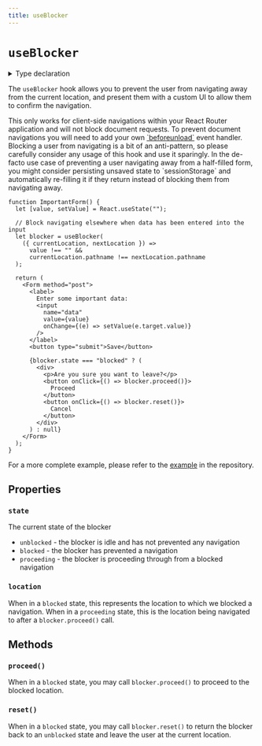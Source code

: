 ```yaml
---
title: useBlocker
---
```


# `useBlocker`

<details>
  <summary>Type declaration</summary>

```tsx
declare function useBlocker(
  shouldBlock: boolean | BlockerFunction
): Blocker;

type BlockerFunction = (args: {
  currentLocation: Location;
  nextLocation: Location;
  historyAction: HistoryAction;
}) => boolean;

type Blocker =
  | {
      state: "unblocked";
      reset: undefined;
      proceed: undefined;
      location: undefined;
    }
  | {
      state: "blocked";
      reset(): void;
      proceed(): void;
      location: Location;
    }
  | {
      state: "proceeding";
      reset: undefined;
      proceed: undefined;
      location: Location;
    };

interface Location<State = any> extends Path {
  state: State;
  key: string;
}

interface Path {
  pathname: string;
  search: string;
  hash: string;
}

enum HistoryAction {
  Pop = "POP",
  Push = "PUSH",
  Replace = "REPLACE",
}
```

</details>

The `useBlocker` hook allows you to prevent the user from navigating away from the current location, and present them with a custom UI to allow them to confirm the navigation.

<docs-info>
This only works for client-side navigations within your React Router application and will not block document requests. To prevent document navigations you will need to add your own <a href="https://developer.mozilla.org/en-US/docs/Web/API/Window/beforeunload_event" target="_blank">`beforeunload`</a> event handler.
</docs-info>

<docs-warning>
Blocking a user from navigating is a bit of an anti-pattern, so please carefully consider any usage of this hook and use it sparingly. In the de-facto use case of preventing a user navigating away from a half-filled form, you might consider persisting unsaved state to `sessionStorage` and automatically re-filling it if they return instead of blocking them from navigating away.
</docs-warning>

```tsx
function ImportantForm() {
  let [value, setValue] = React.useState("");

  // Block navigating elsewhere when data has been entered into the input
  let blocker = useBlocker(
    ({ currentLocation, nextLocation }) =>
      value !== "" &&
      currentLocation.pathname !== nextLocation.pathname
  );

  return (
    <Form method="post">
      <label>
        Enter some important data:
        <input
          name="data"
          value={value}
          onChange={(e) => setValue(e.target.value)}
        />
      </label>
      <button type="submit">Save</button>

      {blocker.state === "blocked" ? (
        <div>
          <p>Are you sure you want to leave?</p>
          <button onClick={() => blocker.proceed()}>
            Proceed
          </button>
          <button onClick={() => blocker.reset()}>
            Cancel
          </button>
        </div>
      ) : null}
    </Form>
  );
}
```

For a more complete example, please refer to the [example][example] in the repository.

## Properties

### `state`

The current state of the blocker

- `unblocked` - the blocker is idle and has not prevented any navigation
- `blocked` - the blocker has prevented a navigation
- `proceeding` - the blocker is proceeding through from a blocked navigation

### `location`

When in a `blocked` state, this represents the location to which we blocked a navigation. When in a `proceeding` state, this is the location being navigated to after a `blocker.proceed()` call.

## Methods

### `proceed()`

When in a `blocked` state, you may call `blocker.proceed()` to proceed to the blocked location.

### `reset()`

When in a `blocked` state, you may call `blocker.reset()` to return the blocker back to an `unblocked` state and leave the user at the current location.

[example]: https://github.com/remix-run/react-router/tree/main/examples/navigation-blocking

